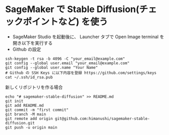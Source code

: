 # SageMaker で Stable Diffusion(チェックポイントなど) を使う

* SageMaker Studio を起動後に、 Launcher タブで Open Image terminal を開き以下を実行する
* Github の設定

```
ssh-keygen -t rsa -b 4096 -C "your_email@example.com"
git config --global user.email "your_email@example.com"
git config --global user.name "Your Name"
# Github の SSH Keys に以下内容を登録 https://github.com/settings/keys
cat ~/.ssh/id_rsa.pub
```

新しくリポジトリを作る場合
```
echo "# sagemaker-stable-diffusion" >> README.md
git init
git add README.md
git commit -m "first commit"
git branch -M main
git remote add origin git@github.com:himanushi/sagemaker-stable-diffusion.git
git push -u origin main
```
